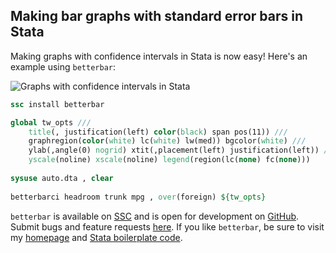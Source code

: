 ## Making bar graphs with standard error bars in Stata

Making graphs with confidence intervals in Stata is now easy! Here's an example using `betterbar`:

![Graphs with confidence intervals in Stata](https://github.com/bbdaniels/betterbar/raw/gh-pages/betterbarci.png)

```stata
ssc install betterbar

global tw_opts /// 
	title(, justification(left) color(black) span pos(11)) ///
	graphregion(color(white) lc(white) lw(med)) bgcolor(white) /// 
	ylab(,angle(0) nogrid) xtit(,placement(left) justification(left)) ///
	yscale(noline) xscale(noline) legend(region(lc(none) fc(none)))
  
sysuse auto.dta , clear
 
betterbarci headroom trunk mpg , over(foreign) ${tw_opts}
```

`betterbar` is available on [SSC](https://ideas.repec.org/c/boc/bocode/s458560.html) and is open for development on [GitHub](https://github.com/bbdaniels/betterbar). Submit bugs and feature requests [here](https://github.com/bbdaniels/betterbar/issues). If you like `betterbar`, be sure to visit my [homepage](http://bbdaniels.github.io) and [Stata boilerplate code](https://gist.github.com/bbdaniels/a3c9f9416f1d16d6f3c6e8cf371f1d89).
